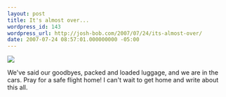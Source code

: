 ```yaml
---
layout: post
title: It's almost over...
wordpress_id: 143
wordpress_url: http://josh-bob.com/2007/07/24/its-almost-over/
date: 2007-07-24 08:57:01.000000000 -05:00
---
```

<!--Mime Type of File is image/jpeg -->

<a href="http://josh-bob.com/wp-photos/20070724-095701-1.jpg"><img src="http://josh-bob.com/wp-photos/thumb.20070724-095701-1.jpg" /></a>

We've said our goodbyes, packed and loaded luggage, and we are in the cars. Pray for a safe flight home! I can't wait to get home and write about this all.
